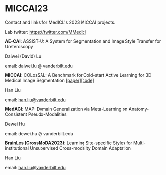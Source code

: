 # MICCAI23

Contact and links for MedICL's 2023 MICCAI projects.

Lab twitter: https://twitter.com/MMedicl 

**AE-CAI**: ASSIST-U: A System for Segmentation and Image Style Transfer for Ureteroscopy

Daiwei (David) Lu

email: daiwei.lu @ vanderbilt.edu 


**MICCAI**: COLosSAL: A Benchmark for Cold-start Active Learning for 3D Medical Image Segmentation [[paper]](https://arxiv.org/pdf/2203.04959.pdf)[[code]](https://github.com/medicl-vu/colossal)

Han Liu

email: han.liu@vanderbilt.edu

**MedAGI**: MAP: Domain Generalization via Meta-Learning on Anatomy-Consistent Pseudo-Modalities

Dewei Hu

email: dewei.hu @ vanderbilt.edu

**BrainLes (CrossMoDA2023)**: Learning Site-specific Styles for Multi-institutional Unsupervised Cross-modality Domain Adaptation

Han Liu

email: han.liu@vanderbilt.edu
